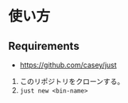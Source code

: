 # 使い方
## Requirements
- https://github.com/casey/just


1. このリポジトリをクローンする。
2. `just new <bin-name>`



